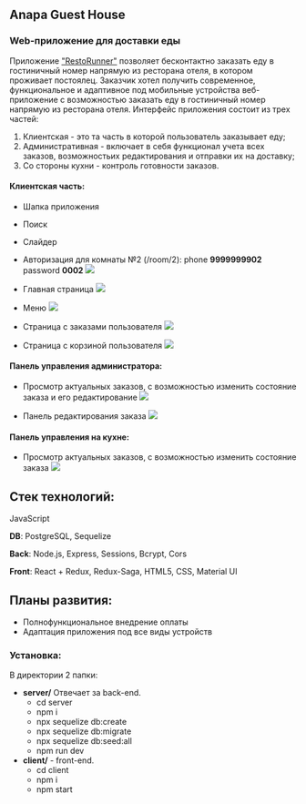 ## Anapa Guest House
### Web-приложение для доставки еды

Приложение ["RestoRunner"](https://resto--runner.herokuapp.com) позволяет бесконтактно заказать еду в гостиничный номер напрямую из ресторана отеля, в котором проживает постоялец. Заказчик хотел получить современное, функциональное и адаптивное под мобильные устройства веб-приложение с возможностью заказать еду в гостиничный номер напрямую из ресторана отеля. Интерфейс приложения состоит из трех частей: 
1. Клиентская - это та часть в которой пользователь заказывает еду;
2. Административная - включает в себя функционал учета всех заказов, возможностьих редактирования и отправки их на доставку;
3. Со стороны кухни - контроль готовности заказов. 

#### Клиентская часть:
- Шапка приложения
- Поиск
- Слайдер


- Авторизация
  для комнаты №2 (/room/2):
 phone **9999999902**
 password **0002**
![](/readme/authorization.png)

- Главная страница
![](/readme/main_page.png)

- Меню
![](/readme/menu.png)

- Страница с заказами пользователя
![](/readme/orders.png)

- Страница с корзиной пользователя
![](/readme/cart.png)

#### Панель управления администратора:
- Просмотр актуальных заказов, с возможностью изменить состояние заказа и его редактирование
![](/readme/admin_main_page.png)

- Панель редактирования заказа
![](/readme/edit_panel.png)

#### Панель управления на кухне:
- Просмотр актуальных заказов, с возможностью изменить состояние заказа 
![](/readme/cookmaster_main_page.png)

## Стек технологий:
JavaScript

**DB**: PostgreSQL, Sequelize

**Back**: Node.js, Express, Sessions, Bcrypt, Cors

**Front**: React + Redux, Redux-Saga, HTML5, CSS, Material UI


## Планы развития:
* Полнофункциональное внедрение оплаты
* Адаптация приложения под все виды устройств

### Установка:
В директории 2 папки:
* **server/** Отвечает за back-end. 
   * cd server
   * npm i
   * npx sequelize db:create
   * npx sequelize db:migrate
   * npx sequelize db:seed:all
   * npm run dev
* **client/** - front-end. 
   * cd client 
   * npm i
   * npm start


